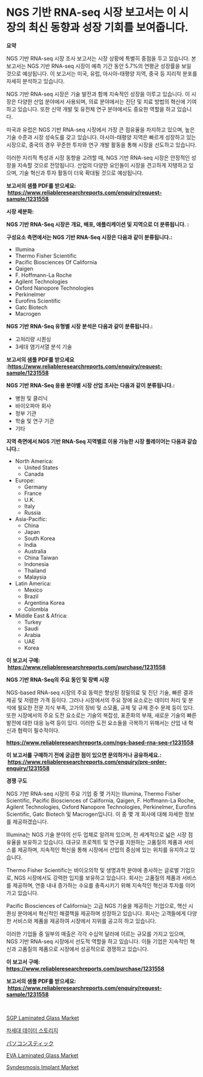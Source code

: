 <p><h1>NGS 기반 RNA-seq 시장 보고서는 이 시장의 최신 동향과 성장 기회를 보여줍니다.</h1></p><p><strong>요약</strong></p>
<p><p>NGS 기반 RNA-seq 시장 조사 보고서는 시장 상황에 특별히 중점을 두고 있습니다. 본 보고서는 NGS 기반 RNA-seq 시장이 예측 기간 동안 5.7%의 연평균 성장률을 보일 것으로 예상됩니다. 이 보고서는 미국, 유럽, 아시아-태평양 지역, 중국 등 지리적 분포를 자세히 분석하고 있습니다. </p><p>NGS 기반 RNA-seq 시장은 기술 발전과 함께 지속적인 성장을 이루고 있습니다. 이 시장은 다양한 산업 분야에서 사용되며, 의료 분야에서는 진단 및 치료 방법의 혁신에 기여하고 있습니다. 또한 신약 개발 및 유전체 연구 분야에서도 중요한 역할을 하고 있습니다.</p><p>미국과 유럽은 NGS 기반 RNA-seq 시장에서 가장 큰 점유율을 차지하고 있으며, 높은 기술 수준과 시장 성숙도를 갖고 있습니다. 아시아-태평양 지역은 빠르게 성장하고 있는 시장으로, 중국의 경우 꾸준한 투자와 연구 개발 활동을 통해 시장을 선도하고 있습니다.</p><p>이러한 지리적 특성과 시장 동향을 고려할 때, NGS 기반 RNA-seq 시장은 안정적인 성장을 지속할 것으로 전망됩니다. 산업의 다양한 요인들이 시장을 견고하게 지탱하고 있으며, 기술 혁신과 투자 활동이 더욱 확대될 것으로 예상됩니다.</p></p>
<p><strong>보고서의 샘플 PDF를 받으세요: &nbsp;<a href="https://www.reliableresearchreports.com/enquiry/request-sample/1231558">https://www.reliableresearchreports.com/enquiry/request-sample/1231558</a></strong></p>
<p><strong>시장 세분화:</strong></p>
<p><strong> NGS 기반 RNA-Seq 시장은 개요, 배포, 애플리케이션 및 지역으로 더 분류됩니다. :</strong></p>
<p><strong>구성요소 측면에서는 NGS 기반 RNA-Seq 시장은 다음과 같이 분류됩니다.:</strong></p>
<p><ul><li>Illumina</li><li>Thermo Fisher Scientific</li><li>Pacific Biosciences Of California</li><li>Qaigen</li><li>F. Hoffmann-La Roche</li><li>Agilent Technologies</li><li>Oxford Nanopore Technologies</li><li>Perkinelmer</li><li>Eurofins Scientific</li><li>Gatc Biotech</li><li>Macrogen</li></ul></p>
<p><strong> NGS 기반 RNA-Seq 유형별 시장 분석은 다음과 같이 분류됩니다.:</strong></p>
<p><ul><li>고처리량 시퀀싱</li><li>3세대 염기서열 분석 기술</li></ul></p>
<p><strong>보고서의 샘플 PDF를 받으세요 :<a href="https://www.reliableresearchreports.com/enquiry/request-sample/1231558">https://www.reliableresearchreports.com/enquiry/request-sample/1231558</a></strong></p>
<p><strong> NGS 기반 RNA-Seq 응용 분야별 시장 산업 조사는 다음과 같이 분류됩니다.:</strong></p>
<p><ul><li>병원 및 클리닉</li><li>바이오파마 회사</li><li>정부 기관</li><li>학술 및 연구 기관</li><li>기타</li></ul></p>
<p><strong>지역 측면에서 NGS 기반 RNA-Seq 지역별로 이용 가능한 시장 플레이어는 다음과 같습니다.:</strong></p>
<p><ul>
    <li>
        North America:
        <ul>
            <li>United States</li>
            <li>Canada</li>
        </ul>
    </li>
    <li>
        Europe:
        <ul>
            <li>Germany</li>
            <li>France</li>
            <li>U.K.</li>
            <li>Italy</li>
            <li>Russia</li>
        </ul>
    </li>
    <li>
        Asia-Pacific:
        <ul>
            <li>China</li>
            <li>Japan</li>
            <li>South Korea</li>
            <li>India</li>
            <li>Australia</li>
            <li>China Taiwan</li>
            <li>Indonesia</li>
            <li>Thailand</li>
            <li>Malaysia</li>
        </ul>
    </li>
    <li>
        Latin America:
        <ul>
            <li>Mexico</li>
            <li>Brazil</li>
            <li>Argentina Korea</li>
            <li>Colombia</li>
        </ul>
    </li>
    <li>
        Middle East & Africa:
        <ul>
            <li>Turkey</li>
            <li>Saudi</li>
            <li>Arabia</li>
            <li>UAE</li>
            <li>Korea</li>
        </ul>
    </li>
    </ul></p>
<p><strong>이 보고서 구매: &nbsp;<a href="https://www.reliableresearchreports.com/purchase/1231558">https://www.reliableresearchreports.com/purchase/1231558</a></strong></p>
<p><strong>NGS 기반 RNA-Seq의 주요 동인 및 장벽 시장</strong></p>
<p><p>NGS-based RNA-seq 시장의 주요 동력은 향상된 정밀의료 및 진단 기술, 빠른 결과 제공 및 저렴한 가격 등이다. 그러나 시장에서의 주요 장애 요소로는 데이터 처리 및 분석에 필요한 전문 지식 부족, 고가의 장비 및 소모품, 규제 및 규제 준수 문제 등이 있다. 또한 시장에서의 주요 도전 요소로는 기술의 복잡성, 표준화의 부재, 새로운 기술의 빠른 발전에 대한 대응 능력 등이 있다. 이러한 도전 요소들을 극복하기 위해서는 산업 내 혁신과 협력이 필수적이다.</p></p>
<p><strong><a href="https://www.reliableresearchreports.com/ngs-based-rna-seq-r1231558">https://www.reliableresearchreports.com/ngs-based-rna-seq-r1231558</a></strong></p>
<p><strong>이 보고서를 구매하기 전에 궁금한 점이 있으면 문의하거나 공유하세요.: &nbsp;<a href="https://www.reliableresearchreports.com/enquiry/pre-order-enquiry/1231558">https://www.reliableresearchreports.com/enquiry/pre-order-enquiry/1231558</a></strong></p>
<p><strong>경쟁 구도</strong></p>
<p><p>NGS 기반 RNA-seq 시장의 주요 기업 중 몇 가지는 Illumina, Thermo Fisher Scientific, Pacific Biosciences of California, Qaigen, F. Hoffmann-La Roche, Agilent Technologies, Oxford Nanopore Technologies, Perkinelmer, Eurofins Scientific, Gatc Biotech 및 Macrogen입니다. 이 중 몇 개 회사에 대해 자세한 정보를 제공하겠습니다.</p><p>Illumina는 NGS 기술 분야의 선두 업체로 알려져 있으며, 전 세계적으로 넓은 시장 점유율을 보유하고 있습니다. 대규모 프로젝트 및 연구를 지원하는 고품질의 제품과 서비스를 제공하며, 지속적인 혁신을 통해 시장에서 산업의 중심에 있는 위치를 유지하고 있습니다.</p><p>Thermo Fisher Scientific는 바이오의학 및 생명과학 분야에 종사하는 글로벌 기업으로, NGS 시장에서도 강력한 입지를 보유하고 있습니다. 회사는 고품질의 제품과 서비스를 제공하며, 연중 내내 증가하는 수요를 충족시키기 위해 지속적인 혁신과 투자를 이어가고 있습니다.</p><p>Pacific Biosciences of California는 고급 NGS 기술을 제공하는 기업으로, 핵산 시퀀싱 분야에서 혁신적인 해결책을 제공하며 성장하고 있습니다. 회사는 고객들에게 다양한 서비스와 제품을 제공하여 시장에서 지위를 공고히 하고 있습니다.</p><p>이러한 기업들 중 일부의 매출은 각각 수십억 달러에 이르는 규모를 가지고 있으며, NGS 기반 RNA-seq 시장에서 선도적 역할을 하고 있습니다. 이들 기업은 지속적인 혁신과 고품질의 제품으로 시장에서 성공적으로 경쟁하고 있습니다.</p></p>
<p><strong>이 보고서 구매: &nbsp; <a href="https://www.reliableresearchreports.com/purchase/1231558">https://www.reliableresearchreports.com/purchase/1231558</a></strong></p>
<p><strong>보고서의 샘플 PDF를 받으세요: &nbsp;<a href="https://www.reliableresearchreports.com/enquiry/request-sample/1231558">https://www.reliableresearchreports.com/enquiry/request-sample/1231558</a></strong><strong></strong></p>
<p>&nbsp;</p>
<p><p><a href="https://issuu.com/reportprime-2/docs/sgp-laminated-glass-market-size-2030.pptx">SGP Laminated Glass Market</a></p><p><a href="https://github.com/Penelolack456456/Market-Research-Report-List-1/blob/main/380959422196.md">차세대 데이터 스토리지</a></p><p><a href="https://github.com/cbigkbh02719/Market-Research-Report-List-1/blob/main/590411024254.md">パソコンスティック</a></p><p><a href="https://issuu.com/reportprime-2/docs/eva-laminated-glass-market-size-2030.pptx">EVA Laminated Glass Market</a></p><p><a href="https://github.com/angelajermaine/Market-Research-Report-List-2/blob/main/syndesmosis-implant-market.md">Syndesmosis Implant Market</a></p></p>